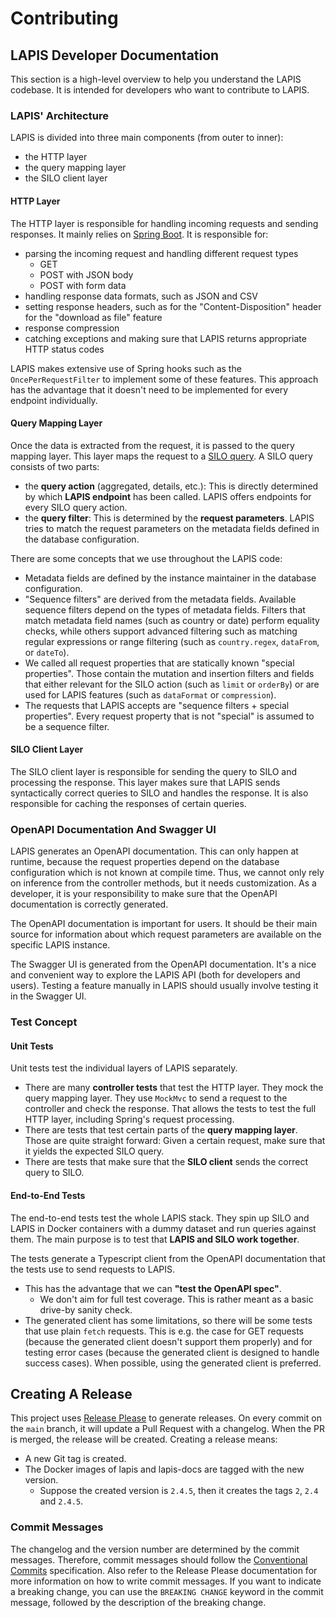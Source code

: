 # Contributing

## LAPIS Developer Documentation

This section is a high-level overview to help you understand the LAPIS codebase.
It is intended for developers who want to contribute to LAPIS.

### LAPIS' Architecture

LAPIS is divided into three main components (from outer to inner):

* the HTTP layer
* the query mapping layer
* the SILO client layer

#### HTTP Layer

The HTTP layer is responsible for handling incoming requests and sending responses.
It mainly relies on [Spring Boot](https://spring.io/projects/spring-boot).
It is responsible for:

* parsing the incoming request and handling different request types
    * GET
    * POST with JSON body
    * POST with form data
* handling response data formats, such as JSON and CSV
* setting response headers, such as for the "Content-Disposition" header for the "download as file" feature
* response compression
* catching exceptions and making sure that LAPIS returns appropriate HTTP status codes

LAPIS makes extensive use of Spring hooks such as the `OncePerRequestFilter` to implement some of these features.
This approach has the advantage that it doesn't need to be implemented for every endpoint individually.

#### Query Mapping Layer

Once the data is extracted from the request, it is passed to the query mapping layer.
This layer maps the request to a 
[SILO query](https://github.com/GenSpectrum/LAPIS-SILO/blob/main/documentation/query_documentation.md).
A SILO query consists of two parts:

* the **query action** (aggregated, details, etc.): This is directly determined by which **LAPIS endpoint** has been
  called.
  LAPIS offers endpoints for every SILO query action.
* the **query filter**: This is determined by the **request parameters**.
  LAPIS tries to match the request parameters on the metadata fields defined in the database configuration.

There are some concepts that we use throughout the LAPIS code:

* Metadata fields are defined by the instance maintainer in the database configuration.
* "Sequence filters" are derived from the metadata fields.
  Available sequence filters depend on the types of metadata fields.
  Filters that match metadata field names (such as country or date) perform equality checks,
  while others support advanced filtering such as matching regular expressions
  or range filtering (such as `country.regex`, `dataFrom`, or `dateTo`).
* We called all request properties that are statically known "special properties".
  Those contain the mutation and insertion filters
  and fields that either relevant for the SILO action (such as `limit` or `orderBy`)
  or are used for LAPIS features (such as `dataFormat` or `compression`).
* The requests that LAPIS accepts are "sequence filters + special properties".
  Every request property that is not "special" is assumed to be a sequence filter.

#### SILO Client Layer

The SILO client layer is responsible for sending the query to SILO and processing the response.
This layer makes sure that LAPIS sends syntactically correct queries to SILO and handles the response.
It is also responsible for caching the responses of certain queries.

### OpenAPI Documentation And Swagger UI

LAPIS generates an OpenAPI documentation.
This can only happen at runtime,
because the request properties depend on the database configuration which is not known at compile time.
Thus, we cannot only rely on inference from the controller methods, but it needs customization.
As a developer, it is your responsibility to make sure that the OpenAPI documentation is correctly generated.

The OpenAPI documentation is important for users.
It should be their main source for information about which request parameters are available on the specific LAPIS
instance.

The Swagger UI is generated from the OpenAPI documentation.
It's a nice and convenient way to explore the LAPIS API (both for developers and users).
Testing a feature manually in LAPIS should usually involve testing it in the Swagger UI.

### Test Concept

#### Unit Tests

Unit tests test the individual layers of LAPIS separately.

* There are many **controller tests** that test the HTTP layer.
  They mock the query mapping layer.
  They use `MockMvc` to send a request to the controller and check the response.
  That allows the tests to test the full HTTP layer, including Spring's request processing.
* There are tests that test certain parts of the **query mapping layer**.
  Those are quite straight forward: Given a certain request, make sure that it yields the expected SILO query.
* There are tests that make sure that the **SILO client** sends the correct query to SILO.

#### End-to-End Tests

The end-to-end tests test the whole LAPIS stack.
They spin up SILO and LAPIS in Docker containers with a dummy dataset and run queries against them.
The main purpose is to test that **LAPIS and SILO work together**.

The tests generate a Typescript client from the OpenAPI documentation that the tests use to send requests to LAPIS.

* This has the advantage that we can **"test the OpenAPI spec"**.
    * We don't aim for full test coverage. This is rather meant as a basic drive-by sanity check.
* The generated client has some limitations, so there will be some tests that use plain `fetch` requests.
  This is e.g. the case for GET requests (because the generated client doesn't support them properly)
  and for testing error cases (because the generated client is designed to handle success cases).
  When possible, using the generated client is preferred.

## Creating A Release

This project uses [Release Please](https://github.com/google-github-actions/release-please-action) to generate releases.
On every commit on the `main` branch, it will update a Pull Request with a changelog.
When the PR is merged, the release will be created.
Creating a release means:

* A new Git tag is created.
* The Docker images of lapis and lapis-docs are tagged with the new version.
    * Suppose the created version is `2.4.5`, then it creates the tags `2`, `2.4` and `2.4.5`.

### Commit Messages

The changelog and the version number are determined by the commit messages.
Therefore, commit messages should follow the [Conventional Commits](https://www.conventionalcommits.org/) specification.
Also refer to the Release Please documentation for more information on how to write commit messages.
If you want to indicate a breaking change, you can use the `BREAKING CHANGE` keyword in the commit message,
followed by the description of the breaking change.
